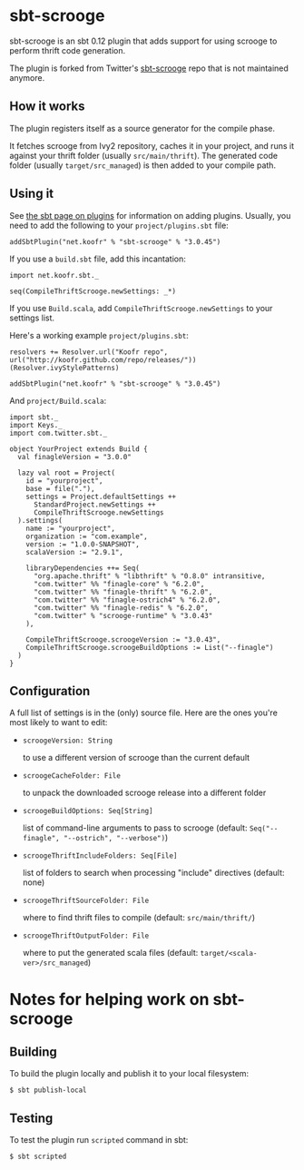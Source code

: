 # sbt-scrooge

sbt-scrooge is an sbt 0.12 plugin that adds support for using scrooge to
perform thrift code generation.

The plugin is forked from Twitter's [sbt-scrooge](https://github.com/twitter/sbt-scrooge) repo that is not maintained anymore.

## How it works

The plugin registers itself as a source generator for the compile phase.

It fetches scrooge from Ivy2 repository, caches it in your
project, and runs it against your thrift folder (usually `src/main/thrift`).
The generated code folder (usually `target/src_managed`) is then added to your
compile path.

## Using it

See [the sbt page on plugins](https://github.com/harrah/xsbt/wiki/Plugins) for
information on adding plugins. Usually, you need to add the following to your
`project/plugins.sbt` file:

    addSbtPlugin("net.koofr" % "sbt-scrooge" % "3.0.45")

If you use a `build.sbt` file, add this incantation:

    import net.koofr.sbt._

    seq(CompileThriftScrooge.newSettings: _*)

If you use `Build.scala`, add `CompileThriftScrooge.newSettings` to your
settings list.

Here's a working example `project/plugins.sbt`:

    resolvers += Resolver.url("Koofr repo", url("http://koofr.github.com/repo/releases/"))(Resolver.ivyStylePatterns)
    
    addSbtPlugin("net.koofr" % "sbt-scrooge" % "3.0.45")

And `project/Build.scala`:

    import sbt._
    import Keys._
    import com.twitter.sbt._
    
    object YourProject extends Build {
      val finagleVersion = "3.0.0"
    
      lazy val root = Project(
        id = "yourproject",
        base = file("."),
        settings = Project.defaultSettings ++
          StandardProject.newSettings ++
          CompileThriftScrooge.newSettings
      ).settings(
        name := "yourproject",
        organization := "com.example",
        version := "1.0.0-SNAPSHOT",
        scalaVersion := "2.9.1",
        
        libraryDependencies ++= Seq(
          "org.apache.thrift" % "libthrift" % "0.8.0" intransitive,
          "com.twitter" %% "finagle-core" % "6.2.0",
          "com.twitter" %% "finagle-thrift" % "6.2.0",
          "com.twitter" %% "finagle-ostrich4" % "6.2.0",
          "com.twitter" %% "finagle-redis" % "6.2.0",
          "com.twitter" % "scrooge-runtime" % "3.0.43"
        ),
        
        CompileThriftScrooge.scroogeVersion := "3.0.43",
        CompileThriftScrooge.scroogeBuildOptions := List("--finagle")
      )
    }
  

## Configuration

A full list of settings is in the (only) source file. Here are the ones you're
most likely to want to edit:

- `scroogeVersion: String`

  to use a different version of scrooge than the current default

- `scroogeCacheFolder: File`

  to unpack the downloaded scrooge release into a different folder

- `scroogeBuildOptions: Seq[String]`

  list of command-line arguments to pass to scrooge (default:
  `Seq("--finagle", "--ostrich", "--verbose")`)

- `scroogeThriftIncludeFolders: Seq[File]`

  list of folders to search when processing "include" directives (default: none)

- `scroogeThriftSourceFolder: File`

  where to find thrift files to compile (default: `src/main/thrift/`)

- `scroogeThriftOutputFolder: File`

  where to put the generated scala files (default: `target/<scala-ver>/src_managed`)


# Notes for helping work on sbt-scrooge

## Building

To build the plugin locally and publish it to your local filesystem:

    $ sbt publish-local

## Testing

To test the plugin run `scripted` command in sbt:

    $ sbt scripted
